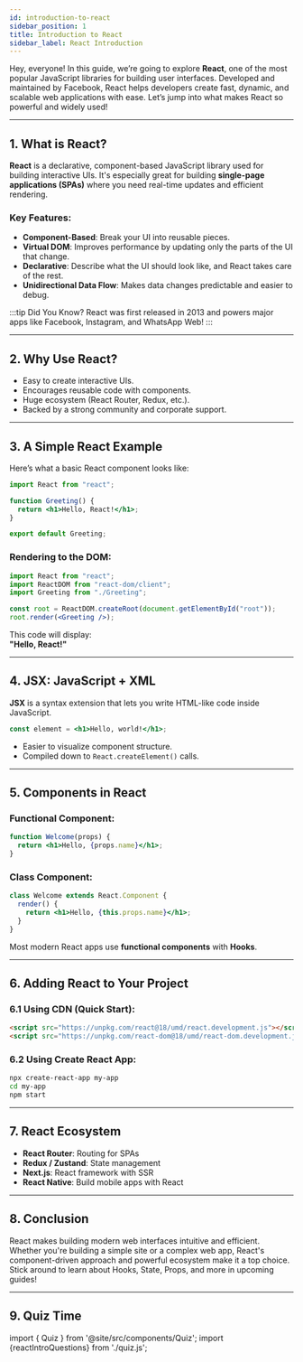 ```yaml
---
id: introduction-to-react
sidebar_position: 1
title: Introduction to React
sidebar_label: React Introduction
---
```


Hey, everyone! In this guide, we’re going to explore **React**, one of the most popular JavaScript libraries for building user interfaces. Developed and maintained by Facebook, React helps developers create fast, dynamic, and scalable web applications with ease. Let’s jump into what makes React so powerful and widely used!

---

## 1. What is React?

**React** is a declarative, component-based JavaScript library used for building interactive UIs. It's especially great for building **single-page applications (SPAs)** where you need real-time updates and efficient rendering.

### Key Features:

- **Component-Based**: Break your UI into reusable pieces.
- **Virtual DOM**: Improves performance by updating only the parts of the UI that change.
- **Declarative**: Describe what the UI should look like, and React takes care of the rest.
- **Unidirectional Data Flow**: Makes data changes predictable and easier to debug.

:::tip Did You Know?
React was first released in 2013 and powers major apps like Facebook, Instagram, and WhatsApp Web!
:::

---

## 2. Why Use React?

- Easy to create interactive UIs.
- Encourages reusable code with components.
- Huge ecosystem (React Router, Redux, etc.).
- Backed by a strong community and corporate support.

---

## 3. A Simple React Example

Here’s what a basic React component looks like:

```jsx
import React from "react";

function Greeting() {
  return <h1>Hello, React!</h1>;
}

export default Greeting;
```

### Rendering to the DOM:

```jsx
import React from "react";
import ReactDOM from "react-dom/client";
import Greeting from "./Greeting";

const root = ReactDOM.createRoot(document.getElementById("root"));
root.render(<Greeting />);
```

This code will display:  
**"Hello, React!"**

---

## 4. JSX: JavaScript + XML

**JSX** is a syntax extension that lets you write HTML-like code inside JavaScript.

```jsx
const element = <h1>Hello, world!</h1>;
```

- Easier to visualize component structure.
- Compiled down to `React.createElement()` calls.

---

## 5. Components in React

### Functional Component:

```jsx
function Welcome(props) {
  return <h1>Hello, {props.name}</h1>;
}
```

### Class Component:

```jsx
class Welcome extends React.Component {
  render() {
    return <h1>Hello, {this.props.name}</h1>;
  }
}
```

Most modern React apps use **functional components** with **Hooks**.

---

## 6. Adding React to Your Project

### 6.1 Using CDN (Quick Start):

```html
<script src="https://unpkg.com/react@18/umd/react.development.js"></script>
<script src="https://unpkg.com/react-dom@18/umd/react-dom.development.js"></script>
```

### 6.2 Using Create React App:

```bash
npx create-react-app my-app
cd my-app
npm start
```

---

## 7. React Ecosystem

- **React Router**: Routing for SPAs
- **Redux / Zustand**: State management
- **Next.js**: React framework with SSR
- **React Native**: Build mobile apps with React

---

## 8. Conclusion

React makes building modern web interfaces intuitive and efficient. Whether you're building a simple site or a complex web app, React's component-driven approach and powerful ecosystem make it a top choice. Stick around to learn about Hooks, State, Props, and more in upcoming guides!

---

## 9. Quiz Time

import { Quiz } from '@site/src/components/Quiz';
import {reactIntroQuestions} from './quiz.js';

## <Quiz questions={reactIntroQuestions} />
